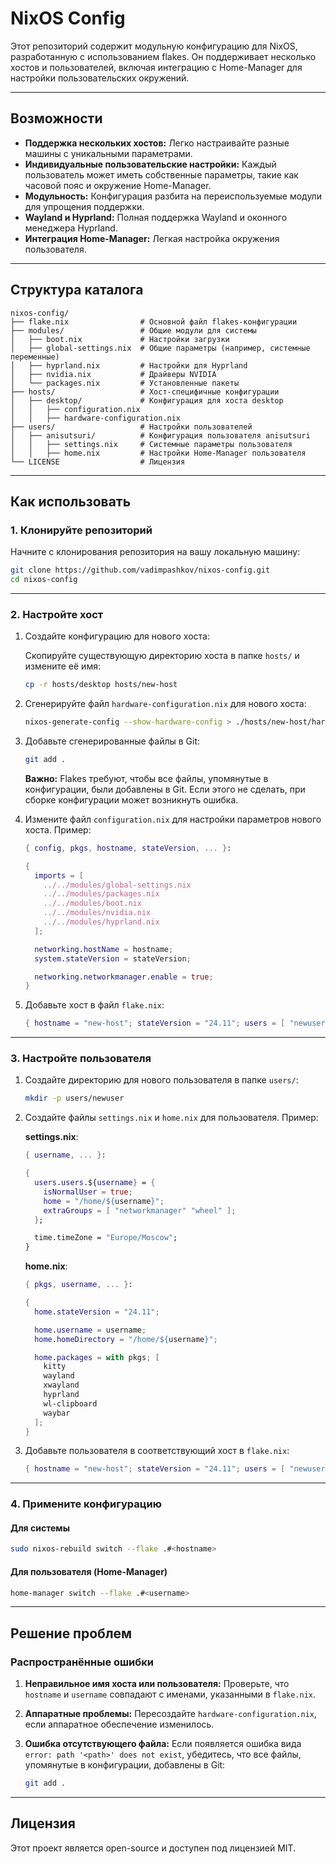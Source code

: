 # NixOS Config

Этот репозиторий содержит модульную конфигурацию для NixOS, разработанную с использованием flakes. Он поддерживает несколько хостов и пользователей, включая интеграцию с Home-Manager для настройки пользовательских окружений.

---

## Возможности

- **Поддержка нескольких хостов:** Легко настраивайте разные машины с уникальными параметрами.
- **Индивидуальные пользовательские настройки:** Каждый пользователь может иметь собственные параметры, такие как часовой пояс и окружение Home-Manager.
- **Модульность:** Конфигурация разбита на переиспользуемые модули для упрощения поддержки.
- **Wayland и Hyprland:** Полная поддержка Wayland и оконного менеджера Hyprland.
- **Интеграция Home-Manager:** Легкая настройка окружения пользователя.

---

## Структура каталога

```plaintext
nixos-config/
├── flake.nix                # Основной файл flakes-конфигурации
├── modules/                 # Общие модули для системы
│   ├── boot.nix             # Настройки загрузки
│   ├── global-settings.nix  # Общие параметры (например, системные переменные)
│   ├── hyprland.nix         # Настройки для Hyprland
│   ├── nvidia.nix           # Драйверы NVIDIA
│   └── packages.nix         # Установленные пакеты
├── hosts/                   # Хост-специфичные конфигурации
│   ├── desktop/             # Конфигурация для хоста desktop
│   │   ├── configuration.nix
│   │   ├── hardware-configuration.nix
├── users/                   # Настройки пользователей
│   ├── anisutsuri/          # Конфигурация пользователя anisutsuri
│   │   ├── settings.nix     # Системные параметры пользователя
│   │   ├── home.nix         # Настройки Home-Manager пользователя
└── LICENSE                  # Лицензия
```

---

## Как использовать

### 1. Клонируйте репозиторий

Начните с клонирования репозитория на вашу локальную машину:

```bash
git clone https://github.com/vadimpashkov/nixos-config.git
cd nixos-config
```

---

### 2. Настройте хост

1. Создайте конфигурацию для нового хоста:

   Скопируйте существующую директорию хоста в папке `hosts/` и измените её имя:

   ```bash
   cp -r hosts/desktop hosts/new-host
   ```

2. Сгенерируйте файл `hardware-configuration.nix` для нового хоста:

   ```bash
   nixos-generate-config --show-hardware-config > ./hosts/new-host/hardware-configuration.nix
   ```

3. Добавьте сгенерированные файлы в Git:

   ```bash
   git add .
   ```

   **Важно:** Flakes требуют, чтобы все файлы, упомянутые в конфигурации, были добавлены в Git. Если этого не сделать, при сборке конфигурации может возникнуть ошибка.

4. Измените файл `configuration.nix` для настройки параметров нового хоста. Пример:

   ```nix
   { config, pkgs, hostname, stateVersion, ... }:

   {
     imports = [
       ../../modules/global-settings.nix
       ../../modules/packages.nix
       ../../modules/boot.nix
       ../../modules/nvidia.nix
       ../../modules/hyprland.nix
     ];

     networking.hostName = hostname;
     system.stateVersion = stateVersion;

     networking.networkmanager.enable = true;
   }
   ```

5. Добавьте хост в файл `flake.nix`:

   ```nix
   { hostname = "new-host"; stateVersion = "24.11"; users = [ "newuser" ]; }
   ```

---

### 3. Настройте пользователя

1. Создайте директорию для нового пользователя в папке `users/`:

   ```bash
   mkdir -p users/newuser
   ```

2. Создайте файлы `settings.nix` и `home.nix` для пользователя. Пример:

   **settings.nix**:

   ```nix
   { username, ... }:

   {
     users.users.${username} = {
       isNormalUser = true;
       home = "/home/${username}";
       extraGroups = [ "networkmanager" "wheel" ];
     };

     time.timeZone = "Europe/Moscow";
   }
   ```

   **home.nix**:

   ```nix
   { pkgs, username, ... }:

   {
     home.stateVersion = "24.11";

     home.username = username;
     home.homeDirectory = "/home/${username}";

     home.packages = with pkgs; [
       kitty
       wayland
       xwayland
       hyprland
       wl-clipboard
       waybar
     ];
   }
   ```

3. Добавьте пользователя в соответствующий хост в `flake.nix`:

   ```nix
   { hostname = "new-host"; stateVersion = "24.11"; users = [ "newuser" ]; }
   ```

---

### 4. Примените конфигурацию

#### Для системы

```bash
sudo nixos-rebuild switch --flake .#<hostname>
```

#### Для пользователя (Home-Manager)

```bash
home-manager switch --flake .#<username>
```

---

## Решение проблем

### Распространённые ошибки

1. **Неправильное имя хоста или пользователя:**
   Проверьте, что `hostname` и `username` совпадают с именами, указанными в `flake.nix`.

2. **Аппаратные проблемы:**
   Пересоздайте `hardware-configuration.nix`, если аппаратное обеспечение изменилось.

3. **Ошибка отсутствующего файла:** Если появляется ошибка вида `error: path '<path>' does not exist`, убедитесь, что все файлы, упомянутые в конфигурации, добавлены в Git:

   ```bash
   git add .
   ```

---

## Лицензия

Этот проект является open-source и доступен под лицензией MIT.
